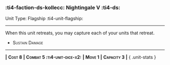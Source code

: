 ### :ti4-faction-ds-kollecc: **Nightingale V** :ti4-ds:

Unit Type: Flagship :ti4-unit-flagship:

---

When this unit retreats, you may capture each of your units that retreat.

* <span style="font-variant:small-caps;">Sustain Damage</span> 

---

__|__ <span style="font-variant:small-caps;white-space: nowrap;">**Cost 8**</span> __|__ <span style="font-variant:small-caps;white-space: nowrap;">**Combat 5 :ti4-unit-dice-x2:**</span> __|__ <span style="font-variant:small-caps;white-space: nowrap;">**Move 1**</span> __|__ <span style="font-variant:small-caps;white-space: nowrap;">**Capacity 3**</span> __|__
{ .unit-stats }
